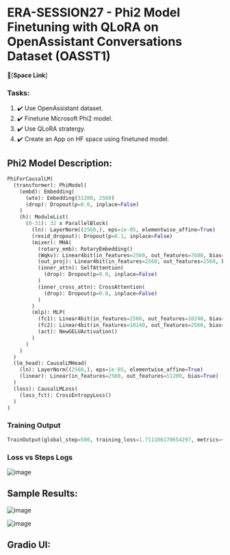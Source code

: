 # ERA-SESSION27 - Phi2 Model Finetuning with QLoRA on OpenAssistant Conversations Dataset (OASST1)

🤗[**Space Link**]



### Tasks:
1. :heavy_check_mark: Use OpenAssistant dataset.
2. :heavy_check_mark: Finetune Microsoft Phi2 model.
3. :heavy_check_mark: Use QLoRA stratergy.
4. :heavy_check_mark: Create an App on HF space using finetuned model.

## Phi2 Model Description:
```python
PhiForCausalLM(
  (transformer): PhiModel(
    (embd): Embedding(
      (wte): Embedding(51200, 2560)
      (drop): Dropout(p=0.0, inplace=False)
    )
    (h): ModuleList(
      (0-31): 32 x ParallelBlock(
        (ln): LayerNorm((2560,), eps=1e-05, elementwise_affine=True)
        (resid_dropout): Dropout(p=0.1, inplace=False)
        (mixer): MHA(
          (rotary_emb): RotaryEmbedding()
          (Wqkv): Linear4bit(in_features=2560, out_features=7680, bias=True)
          (out_proj): Linear4bit(in_features=2560, out_features=2560, bias=True)
          (inner_attn): SelfAttention(
            (drop): Dropout(p=0.0, inplace=False)
          )
          (inner_cross_attn): CrossAttention(
            (drop): Dropout(p=0.0, inplace=False)
          )
        )
        (mlp): MLP(
          (fc1): Linear4bit(in_features=2560, out_features=10240, bias=True)
          (fc2): Linear4bit(in_features=10240, out_features=2560, bias=True)
          (act): NewGELUActivation()
        )
      )
    )
  )
  (lm_head): CausalLMHead(
    (ln): LayerNorm((2560,), eps=1e-05, elementwise_affine=True)
    (linear): Linear(in_features=2560, out_features=51200, bias=True)
  )
  (loss): CausalLMLoss(
    (loss_fct): CrossEntropyLoss()
  )
)
```

### Training Output
```python
TrainOutput(global_step=500, training_loss=1.711106170654297, metrics={'train_runtime': 5222.3118, 'train_samples_per_second': 1.532, 'train_steps_per_second': 0.096, 'total_flos': 3.293667738832896e+16, 'train_loss': 1.711106170654297, 'epoch': 0.81})
```
### Loss vs Steps Logs
![image](https://github.com/GunaKoppula/ERAV1-Session-27/assets/61241928/585180c8-c299-43d9-a9ac-dbead74555ca)

## Sample Results:
![image](https://github.com/GunaKoppula/ERAV1-Session-27/assets/61241928/e448436a-3bb4-4d48-b6d1-8cbfd72cae13)

![image](https://github.com/GunaKoppula/ERAV1-Session-27/assets/61241928/008fad10-4f7b-4df2-8e16-361cf4ae4776)

## Gradio UI:
